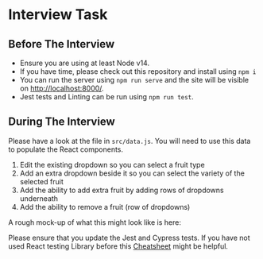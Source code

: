 # Interview Task

## Before The Interview

-   Ensure you are using at least Node v14.
-   If you have time, please check out this repository and install using `npm i`
-   You can run the server using `npm run serve` and the site will be visible on [http://localhost:8000/](http://localhost:8000/).
-   Jest tests and Linting can be run using `npm run test`.

## During The Interview

Please have a look at the file in `src/data.js`. You will need to use this data to populate the React components.

1. Edit the existing dropdown so you can select a fruit type
2. Add an extra dropdown beside it so you can select the variety of the selected fruit
3. Add the ability to add extra fruit by adding rows of dropdowns underneath
4. Add the ability to remove a fruit (row of dropdowns)

A rough mock-up of what this might look like is here:

Please ensure that you update the Jest and Cypress tests.
If you have not used React testing Library before this [Cheatsheet](https://testing-library.com/docs/react-testing-library/cheatsheet/) might be helpful.

